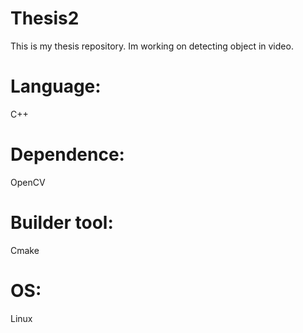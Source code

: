 # Thesis2
This is my thesis repository.
Im working on detecting object in video.
# Language: 
C++
# Dependence: 
OpenCV
# Builder tool: 
Cmake
# OS:
Linux
